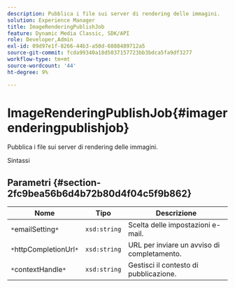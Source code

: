 ```yaml
---
description: Pubblica i file sui server di rendering delle immagini.
solution: Experience Manager
title: ImageRenderingPublishJob
feature: Dynamic Media Classic, SDK/API
role: Developer,Admin
exl-id: 09d97e1f-8266-44b3-a50d-6088489712a5
source-git-commit: fcda99340a18d5037157723bb3bdca5fa9df3277
workflow-type: tm+mt
source-wordcount: '44'
ht-degree: 9%

---
```


# ImageRenderingPublishJob{#imagerenderingpublishjob}

Pubblica i file sui server di rendering delle immagini.

Sintassi

## Parametri {#section-2fc9bea56b6d4b72b80d4f04c5f9b862}

| Nome | Tipo | Descrizione |
|---|---|---|
| `*`emailSetting`*` | `xsd:string` | Scelta delle impostazioni e-mail. |
| `*`httpCompletionUrl`*` | `xsd:string` | URL per inviare un avviso di completamento. |
| `*`contextHandle`*` | `xsd:string` | Gestisci il contesto di pubblicazione. |
